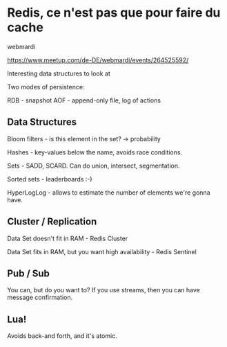 # Redis, ce n'est pas que pour faire du cache
webmardi

https://www.meetup.com/de-DE/webmardi/events/264525592/

Interesting data structures to look at

Two modes of persistence:

RDB - snapshot
AOF - append-only file, log of actions

## Data Structures
Bloom filters - is this element in the set? -> probability

Hashes - key-values below the name, avoids race conditions.

Sets - SADD, SCARD. Can do union, intersect, segmentation.

Sorted sets - leaderboards :-)

HyperLogLog - allows to estimate the number of elements we're gonna have.

## Cluster / Replication
Data Set doesn't fit in RAM - Redis Cluster

Data Set fits in RAM, but you want high availability - Redis Sentinel

## Pub / Sub
You can, but do you want to? If you use streams, then you can have message confirmation.

## Lua!
Avoids back-and forth, and it's atomic.


